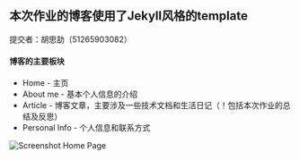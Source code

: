 ## 本次作业的博客使用了Jekyll风格的template

提交者：胡思劼（51265903082）

#### 博客的主要板块
* Home - 主页
* About me - 基本个人信息的介绍
* Article - 博客文章，主要涉及一些技术文档和生活日记（！包括本次作业的总结及反思）
* Personal Info - 个人信息和联系方式

![Screenshot Home Page]([https://raw.githubusercontent.com/ashutosh2k12/jekyllthemes/master/thumbnails/hcz-material.png](https://image.baidu.com/search/detail?ct=503316480&z=0&ipn=d&word=jekyll%20%E4%B8%BB%E9%A2%98&step_word=&hs=0&pn=12&spn=0&di=7348476013141032961&pi=0&rn=1&tn=baiduimagedetail&is=0%2C0&istype=2&ie=utf-8&oe=utf-8&in=&cl=2&lm=-1&st=-1&cs=258344270%2C1581993886&os=2760371805%2C2364587736&simid=3306453969%2C196723114&adpicid=0&lpn=0&ln=608&fr=&fmq=1713721327846_R&fm=result&ic=&s=undefined&hd=&latest=&copyright=&se=&sme=&tab=0&width=&height=&face=undefined&ist=&jit=&cg=&bdtype=15&oriquery=&objurl=https%3A%2F%2Fww3.sinaimg.cn%2Flarge%2Fad9597a3gw1edt9j58knhj21070iydjq.jpg&fromurl=ippr_z2C%24qAzdH3FAzdH3Fgtvhyl8b_z%26e3B2tpi7k_z%26e3Bt5AzdH3Fks52AzdH3Fv5ssjvp-3jhyss-pij4j_z%26e3Bip4s&gsm=1e&rpstart=0&rpnum=0&islist=&querylist=&nojc=undefined&dyTabStr=MCwyLDEsMyw0LDYsNSw3LDgsOQ%3D%3D&lid=9660463584283884068)  "Screenshot Home Page")

